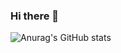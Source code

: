 ### Hi there 👋

![Anurag's GitHub stats](https://github-readme-stats.vercel.app/api?username=adryancsmendes&show_icons=true&theme=dark)
